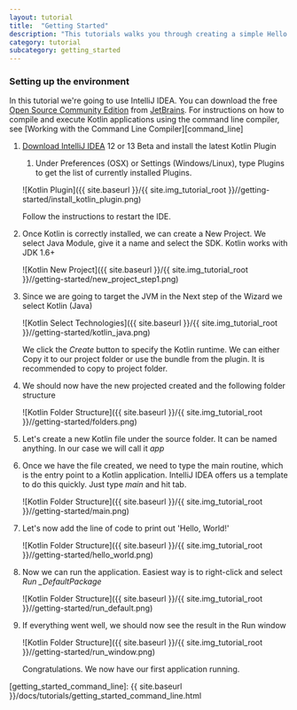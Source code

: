 ```yaml
---
layout: tutorial
title:  "Getting Started"
description: "This tutorials walks you through creating a simple Hello World application using IntelliJ IDEA"
category: tutorial
subcategory: getting_started
---
```




### Setting up the environment

In this tutorial we're going to use IntelliJ IDEA. You can download the free [Open Source Community Edition][intellijdownload] from [JetBrains][jetbrains].
For instructions on how to compile and execute Kotlin applications using the command line compiler, see [Working with the Command Line Compiler][command_line]

1. [Download IntelliJ IDEA][intellijdownload] 12 or 13 Beta and install the latest Kotlin Plugin
    1. Under Preferences (OSX) or Settings (Windows/Linux), type Plugins to get the list of currently installed Plugins.

    ![Kotlin Plugin]({{ site.baseurl }}/{{ site.img_tutorial_root }}//getting-started/install_kotlin_plugin.png)

    Follow the instructions to restart the IDE.

2. Once Kotlin is correctly installed, we can create a New Project. We select Java Module, give it a name and select the SDK. Kotlin works with JDK 1.6+

    ![Kotlin New Project]({{ site.baseurl }}/{{ site.img_tutorial_root }}//getting-started/new_project_step1.png)

3. Since we are going to target the JVM in the Next step of the Wizard we select Kotlin (Java)

    ![Kotlin Select Technologies]({{ site.baseurl }}/{{ site.img_tutorial_root }}//getting-started/kotlin_java.png)

    We click the *Create* button to specify the Kotlin runtime. We can either Copy it to our project folder or use the bundle from the plugin. It is recommended to copy
    to project folder.

4. We should now have the new projected created and the following folder structure

    ![Kotlin Folder Structure]({{ site.baseurl }}/{{ site.img_tutorial_root }}//getting-started/folders.png)

5. Let's create a new Kotlin file under the source folder. It can be named anything. In our case we will call it *app*

6. Once we have the file created, we need to type the main routine, which is the entry point to a Kotlin application. IntelliJ IDEA offers us a template to do this quickly. Just type *main* and hit tab.

    ![Kotlin Folder Structure]({{ site.baseurl }}/{{ site.img_tutorial_root }}//getting-started/main.png)

7. Let's now add the line of code to print out 'Hello, World!'

    ![Kotlin Folder Structure]({{ site.baseurl }}/{{ site.img_tutorial_root }}//getting-started/hello_world.png)

8. Now we can run the application. Easiest way is to right-click and select *Run _DefaultPackage*

    ![Kotlin Folder Structure]({{ site.baseurl }}/{{ site.img_tutorial_root }}//getting-started/run_default.png)

9. If everything went well, we should now see the result in the Run window

    ![Kotlin Folder Structure]({{ site.baseurl }}/{{ site.img_tutorial_root }}//getting-started/run_window.png)

    Congratulations. We now have our first application running.



[intellijdownload]: http://www.jetbrains.com/idea/download/index.html
[jetbrains]: http://www.jetbrains.com
[webdemo]: http://kotlin-demo.jetbrains.com
[getting_started_command_line]: {{ site.baseurl }}/docs/tutorials/getting_started_command_line.html


